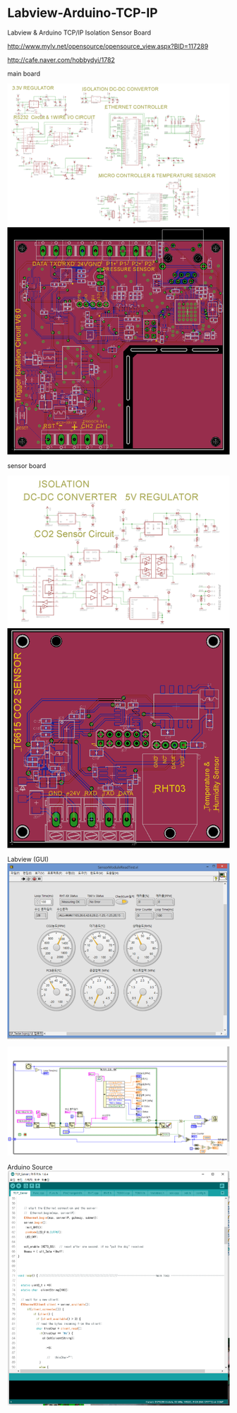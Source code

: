 # Labview-Arduino-TCP-IP
Labview &amp; Arduino TCP/IP Isolation Sensor Board

http://www.mylv.net/opensource/opensource_view.aspx?BID=117289

http://cafe.naver.com/hobbydyi/1782

main board 

<img src="https://github.com/mocona05/Labview-Arduino-TCP-IP/blob/master/TCP-IP_ARDUINO/PCB/2.png">

<img src="https://github.com/mocona05/Labview-Arduino-TCP-IP/blob/master/TCP-IP_ARDUINO/PCB/1.png">

sensor board

<img src="https://github.com/mocona05/Labview-Arduino-TCP-IP/blob/master/TCP-IP_ARDUINO/PCB/3.png">

<img src="https://github.com/mocona05/Labview-Arduino-TCP-IP/blob/master/TCP-IP_ARDUINO/PCB/4.png">

Labview (GUI)
<img src="https://github.com/mocona05/Labview-Arduino-TCP-IP/blob/master/TCP-IP_ARDUINO/Labview/labview1.png">

<img src="https://github.com/mocona05/Labview-Arduino-TCP-IP/blob/master/TCP-IP_ARDUINO/Labview/labview2.png">

Arduino Source
<img src="https://github.com/mocona05/Labview-Arduino-TCP-IP/blob/master/TCP-IP_ARDUINO/Arduino_Source/5.png">
